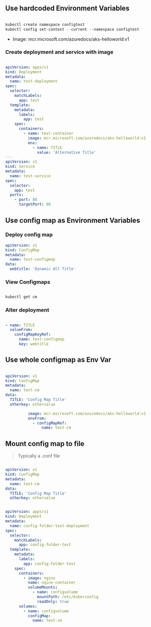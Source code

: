 ## Use hardcoded Environment Variables

```powershell

kubectl create namespace configtest
kubectl config set-context --current --namespace configtest


```

- Image: mcr.microsoft.com/azuredocs/aks-helloworld:v1

### Create deployment and service with image

```yaml

apiVersion: apps/v1
kind: Deployment
metadata:
  name: test-deployment
spec:
  selector:
    matchLabels:
      app: test
  template:
    metadata:
      labels:
        app: test
    spec:
      containers:
        - name: test-container
          image: mcr.microsoft.com/azuredocs/aks-helloworld:v1
          env:
            - name: TITLE
              value: 'Alternative Title'
---
apiVersion: v1
kind: Service
metadata:
  name: test-service
spec:
  selector:
    app: test
  ports:
    - port: 80
      targetPort: 80

```

## Use config map as Environment Variables

### Deploy config map

```yaml
apiVersion: v1
kind: ConfigMap
metadata:
  name: test-configmap
data:
  webtitle: 'Dynamic Alt Title'

```

### View Configmaps

```powershell

kubectl get cm

```

### Alter deployment

```yaml

- name: TITLE
  valueFrom:
    configMapKeyRef:
      name: test-configmap
      key: webtitle

```

## Use whole configmap as Env Var

```yaml

apiVersion: v1
kind: ConfigMap
metadata:
  name: test-cm
data:
  TITLE: 'Config Map Title'
  otherkey: othervalue
```

```yaml
          image: mcr.microsoft.com/azuredocs/aks-helloworld:v1
          envFrom:
            - configMapRef:
                name: test-cm

```

## Mount config map to file

> Typically a .conf file

```yaml

apiVersion: v1
kind: ConfigMap
metadata:
  name: test-cm
data:
  TITLE: 'Config Map Title'
  otherkey: othervalue

```

```yaml

apiVersion: apps/v1
kind: Deployment
metadata:
  name: config-folder-test-deployment
spec:
  selector:
    matchLabels:
      app: config-folder-test
  template:
    metadata:
      labels:
        app: config-folder-test
    spec:
      containers:
        - image: nginx
          name: nginx-container
          volumeMounts:
            - name: configvolume
              mountPath: /etc/kuberconfig
              readOnly: true
      volumes:
        - name: configvolume
          configMap:
            name: test-cm

```